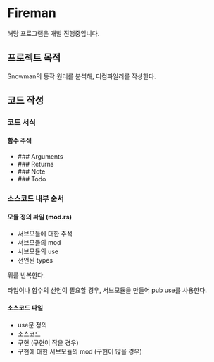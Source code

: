 # Fireman

해당 프로그램은 개발 진행중입니다.

## 프로젝트 목적

Snowman의 동작 원리를 분석해, 디컴파일러를 작성한다.

## 코드 작성

### 코드 서식

#### 함수 주석

- \#\#\# Arguments
- \#\#\# Returns
- \#\#\# Note
- \#\#\# Todo

### 소스코드 내부 순서

#### 모듈 정의 파일 (mod.rs)

- 서브모듈에 대한 주석
- 서브모듈의 mod
- 서브모듈의 use
- 선언된 types

위를 반복한다.

타입이나 함수의 선언이 필요할 경우, 서브모듈을 만들어 pub use를 사용한다.

#### 소스코드 파일

- use문 정의
- 소스코드
- 구현 (구현이 작을 경우)
- 구현에 대한 서브모듈의 mod (구현이 많을 경우)
